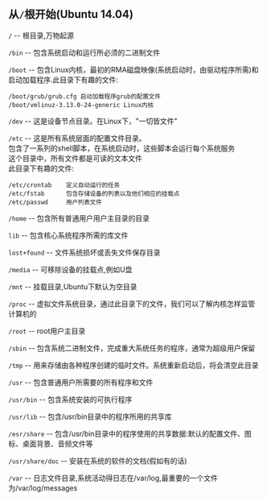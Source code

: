 
## 从`/`根开始(Ubuntu 14.04)

`/` -- 根目录,万物起源  

`/bin` -- 包含系统启动和运行所必须的二进制文件  

`/boot` -- 包含Linux内核，最初的RMA磁盘映像(系统启动时，由驱动程序所需)和启动加载程序.此目录下有趣的文件:  

	/boot/grub/grub.cfg 启动加载程序grub的配置文件  
	/boot/vmlinuz-3.13.0-24-generic Linux内核

`/dev` -- 这是设备节点目录。在Linux下，"一切皆文件"  

`/etc` -- 这是所有系统层面的配置文件目录。  
包含了一系列的shell脚本，在系统启动时，这些脚本会运行每个系统服务  
这个目录中，所有文件都是可读的文本文件  
此目录下有趣的文件:  

	/etc/crontab	定义自动运行的任务  
	/etc/fstab		包含存储设备的列表以及他们相应的挂载点  
	/etc/passwd		用户列表文件

`/home` -- 包含所有普通用户用户主目录的目录  

`lib` -- 包含核心系统程序所需的库文件  

`lost+found` -- 文件系统损坏或丢失文件保存目录  

`/media` -- 可移除设备的挂载点,例如U盘  

`/mnt` -- 挂载目录,Ubuntu下默认为空目录  

`/proc` -- 虚拟文件系统目录，通过此目录下的文件，我们可以了解内核怎样监管计算机的  

`/root` -- root用户主目录  

`/sbin` -- 包含系统二进制文件，完成重大系统任务的程序，通常为超级用户保留  

`/tmp` -- 用来存储由各种程序创建的临时文件。系统重新启动后，将会清空此目录  

`/usr` -- 包含普通用户所需要的所有程序和文件  

`/usr/bin` -- 包含系统安装的可执行程序  

`/usr/lib` -- 包含/usr/bin目录中的程序所用的共享库  

`/esr/share` -- 包含/usr/bin目录中的程序使用的共享数据:默认的配置文件、图标、桌面背景、音频文件等  

`/usr/share/doc` -- 安装在系统的软件的文档(假如有的话)  

`/var` -- 日志文件目录,系统活动得日志在/var/log,最重要的一个文件为/var/log/messages 


